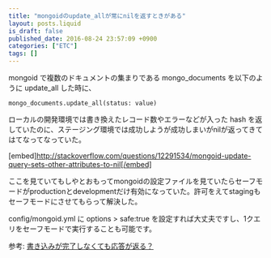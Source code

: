 ```yaml
---
title: "mongoidのupdate_allが常にnilを返すときがある"
layout: posts.liquid
is_draft: false
published_date: 2016-08-24 23:57:09 +0900
categories: ["ETC"]
tags: []
---
```


mongoid で複数のドキュメントの集まりである mongo\_documents を以下のように update\_all した時に、

    mongo_documents.update_all(status: value)

ローカルの開発環境では書き換えたレコード数やエラーなどが入った hash を返していたのに、ステージング環境では成功しようが成功しまいがnilが返ってきてはてなってなっていた。

[embed]http://stackoverflow.com/questions/12291534/mongoid-update-query-sets-other-attributes-to-nil[/embed]

ここを見ていてもしやとおもってmongoidの設定ファイルを見ていたらセーフモードがproductionとdevelopmentだけ有効になっていた。許可をえてstagingもセーフモードにさせてもらって解決した。

config/mongoid.yml に options \> safe:true を設定すれば大丈夫ですし、1クエリをセーフモードで実行することも可能です。

参考: [書き込みが完了しなくても応答が返る？](http://shimotori.github.io/blog-it/2012/06/17/1-considerations-using-mongodb-on-rails/)


